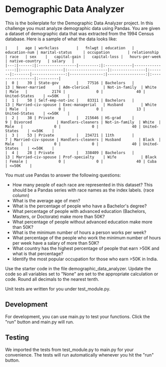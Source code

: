 # Demographic Data Analyzer

This is the boilerplate for the Demographic Data Analyzer project. 
In this challenge you must analyze demographic data using Pandas. You are given a dataset of demographic data that was extracted from the 1994 Census database. Here is a sample of what the data looks like:
````
|    |   age | workclass        |   fnlwgt | education   |   education-num | marital-status     | occupation        | relationship   | race   | sex    |   capital-gain |   capital-loss |   hours-per-week | native-country   | salary   |
|---:|------:|:-----------------|---------:|:------------|----------------:|:-------------------|:------------------|:---------------|:-------|:-------|---------------:|---------------:|-----------------:|:-----------------|:---------|
|  0 |    39 | State-gov        |    77516 | Bachelors   |              13 | Never-married      | Adm-clerical      | Not-in-family  | White  | Male   |           2174 |              0 |               40 | United-States    | <=50K    |
|  1 |    50 | Self-emp-not-inc |    83311 | Bachelors   |              13 | Married-civ-spouse | Exec-managerial   | Husband        | White  | Male   |              0 |              0 |               13 | United-States    | <=50K    |
|  2 |    38 | Private          |   215646 | HS-grad     |               9 | Divorced           | Handlers-cleaners | Not-in-family  | White  | Male   |              0 |              0 |               40 | United-States    | <=50K    |
|  3 |    53 | Private          |   234721 | 11th        |               7 | Married-civ-spouse | Handlers-cleaners | Husband        | Black  | Male   |              0 |              0 |               40 | United-States    | <=50K    |
|  4 |    28 | Private          |   338409 | Bachelors   |              13 | Married-civ-spouse | Prof-specialty    | Wife           | Black  | Female |              0 |              0 |               40 | Cuba             | <=50K    |
````
You must use Pandas to answer the following questions:

*    How many people of each race are represented in this dataset? This should be a Pandas series with race names as the index labels. (race column)
*    What is the average age of men?
*    What is the percentage of people who have a Bachelor's degree?
*    What percentage of people with advanced education (Bachelors, Masters, or Doctorate) make more than 50K?
*    What percentage of people without advanced education make more than 50K?
*    What is the minimum number of hours a person works per week?
*    What percentage of the people who work the minimum number of hours per week have a salary of more than 50K?
*    What country has the highest percentage of people that earn >50K and what is that percentage?
*    Identify the most popular occupation for those who earn >50K in India.

Use the starter code in the file demographic_data_analyzer. Update the code so all variables set to "None" are set to the appropriate calculation or code. Round all decimals to the nearest tenth.

Unit tests are written for you under test_module.py.
## Development

For development, you can use main.py to test your functions. Click the "run" button and main.py will run.
## Testing

We imported the tests from test_module.py to main.py for your convenience. The tests will run automatically whenever you hit the "run" button.
